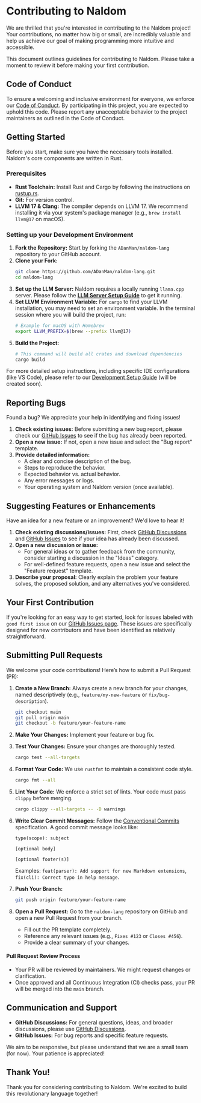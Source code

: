 # Contributing to Naldom

We are thrilled that you're interested in contributing to the Naldom project! Your contributions, no matter how big or small, are incredibly valuable and help us achieve our goal of making programming more intuitive and accessible.

This document outlines guidelines for contributing to Naldom. Please take a moment to review it before making your first contribution.

## Code of Conduct

To ensure a welcoming and inclusive environment for everyone, we enforce our [Code of Conduct](CODE_OF_CONDUCT.md). By participating in this project, you are expected to uphold this code. Please report any unacceptable behavior to the project maintainers as outlined in the Code of Conduct.

## Getting Started

Before you start, make sure you have the necessary tools installed. Naldom's core components are written in Rust.

### Prerequisites

*   **Rust Toolchain:** Install Rust and Cargo by following the instructions on [rustup.rs](https://rustup.rs/).
*   **Git:** For version control.
*   **LLVM 17 & Clang:** The compiler depends on LLVM 17. We recommend installing it via your system's package manager (e.g., `brew install llvm@17` on macOS).

### Setting up your Development Environment

1.  **Fork the Repository:** Start by forking the `ADanMan/naldom-lang` repository to your GitHub account.
2.  **Clone your Fork:**
    ```bash
    git clone https://github.com/ADanMan/naldom-lang.git
    cd naldom-lang
    ```
3.  **Set up the LLM Server:** Naldom requires a locally running `llama.cpp` server. Please follow the **[LLM Server Setup Guide](docs/development-setup/llm-server-setup.md)** to get it running.
4.  **Set LLVM Environment Variable:** For `cargo` to find your LLVM installation, you may need to set an environment variable. In the terminal session where you will build the project, run:
    ```bash
    # Example for macOS with Homebrew
    export LLVM_PREFIX=$(brew --prefix llvm@17)
    ```
5.  **Build the Project:**
    ```bash
    # This command will build all crates and download dependencies
    cargo build
    ```

For more detailed setup instructions, including specific IDE configurations (like VS Code), please refer to our [Development Setup Guide](docs/development-setup/README.md) (will be created soon).

## Reporting Bugs

Found a bug? We appreciate your help in identifying and fixing issues!

1.  **Check existing issues:** Before submitting a new bug report, please check our [GitHub Issues](https://github.com/ADanMan/naldom-lang/issues) to see if the bug has already been reported.
2.  **Open a new issue:** If not, open a new issue and select the "Bug report" template.
3.  **Provide detailed information:**
    *   A clear and concise description of the bug.
    *   Steps to reproduce the behavior.
    *   Expected behavior vs. actual behavior.
    *   Any error messages or logs.
    *   Your operating system and Naldom version (once available).

## Suggesting Features or Enhancements

Have an idea for a new feature or an improvement? We'd love to hear it!

1.  **Check existing discussions/issues:** First, check [GitHub Discussions](https://github.com/ADanMan/naldom-lang/discussions) and [GitHub Issues](https://github.com/ADanMan/naldom-lang/issues) to see if your idea has already been discussed.
2.  **Open a new discussion or issue:**
    *   For general ideas or to gather feedback from the community, consider starting a discussion in the "Ideas" category.
    *   For well-defined feature requests, open a new issue and select the "Feature request" template.
3.  **Describe your proposal:** Clearly explain the problem your feature solves, the proposed solution, and any alternatives you've considered.

## Your First Contribution

If you're looking for an easy way to get started, look for issues labeled with `good first issue` on our [GitHub Issues page](https://github.com/ADanMan/naldom-lang/issues?q=is%3Aopen+is%3Aissue+label%3A%22good+first+issue%22). These issues are specifically designed for new contributors and have been identified as relatively straightforward.

## Submitting Pull Requests

We welcome your code contributions! Here’s how to submit a Pull Request (PR):

1.  **Create a New Branch:** Always create a new branch for your changes, named descriptively (e.g., `feature/my-new-feature` or `fix/bug-description`).
    ```bash
    git checkout main
    git pull origin main
    git checkout -b feature/your-feature-name
    ```
2.  **Make Your Changes:** Implement your feature or bug fix.

3.  **Test Your Changes:** Ensure your changes are thoroughly tested.
    ```bash
    cargo test --all-targets
    ```
4.  **Format Your Code:** We use `rustfmt` to maintain a consistent code style.
    ```bash
    cargo fmt --all
    ```
5.  **Lint Your Code:** We enforce a strict set of lints. Your code must pass `clippy` before merging.
    ```bash
    cargo clippy --all-targets -- -D warnings
    ```
6.  **Write Clear Commit Messages:** Follow the [Conventional Commits](https://www.conventionalcommits.org/en/v1.0.0/) specification. A good commit message looks like:
    ```
    type(scope): subject

    [optional body]

    [optional footer(s)]
    ```
    Examples: `feat(parser): Add support for new Markdown extensions`, `fix(cli): Correct typo in help message`.

7.  **Push Your Branch:**
    ```bash
    git push origin feature/your-feature-name
    ```
8.  **Open a Pull Request:** Go to the `naldom-lang` repository on GitHub and open a new Pull Request from your branch.
    *   Fill out the PR template completely.
    *   Reference any relevant issues (e.g., `Fixes #123` or `Closes #456`).
    *   Provide a clear summary of your changes.

#### Pull Request Review Process

*   Your PR will be reviewed by maintainers. We might request changes or clarification.
*   Once approved and all Continuous Integration (CI) checks pass, your PR will be merged into the `main` branch.

## Communication and Support

*   **GitHub Discussions:** For general questions, ideas, and broader discussions, please use [GitHub Discussions](https://github.com/ADanMan/naldom-lang/discussions).
*   **GitHub Issues:** For bug reports and specific feature requests.

We aim to be responsive, but please understand that we are a small team (for now). Your patience is appreciated!

## Thank You!

Thank you for considering contributing to Naldom. We're excited to build this revolutionary language together!